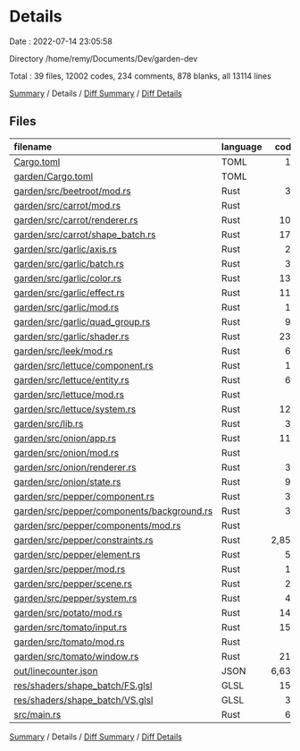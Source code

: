 # Details

Date : 2022-07-14 23:05:58

Directory /home/remy/Documents/Dev/garden-dev

Total : 39 files,  12002 codes, 234 comments, 878 blanks, all 13114 lines

[Summary](results.md) / Details / [Diff Summary](diff.md) / [Diff Details](diff-details.md)

## Files
| filename | language | code | comment | blank | total |
| :--- | :--- | ---: | ---: | ---: | ---: |
| [Cargo.toml](/Cargo.toml) | TOML | 10 | 1 | 4 | 15 |
| [garden/Cargo.toml](/garden/Cargo.toml) | TOML | 9 | 1 | 2 | 12 |
| [garden/src/beetroot/mod.rs](/garden/src/beetroot/mod.rs) | Rust | 32 | 3 | 5 | 40 |
| [garden/src/carrot/mod.rs](/garden/src/carrot/mod.rs) | Rust | 4 | 0 | 1 | 5 |
| [garden/src/carrot/renderer.rs](/garden/src/carrot/renderer.rs) | Rust | 104 | 7 | 18 | 129 |
| [garden/src/carrot/shape_batch.rs](/garden/src/carrot/shape_batch.rs) | Rust | 178 | 28 | 35 | 241 |
| [garden/src/garlic/axis.rs](/garden/src/garlic/axis.rs) | Rust | 22 | 6 | 4 | 32 |
| [garden/src/garlic/batch.rs](/garden/src/garlic/batch.rs) | Rust | 30 | 3 | 18 | 51 |
| [garden/src/garlic/color.rs](/garden/src/garlic/color.rs) | Rust | 134 | 7 | 37 | 178 |
| [garden/src/garlic/effect.rs](/garden/src/garlic/effect.rs) | Rust | 114 | 12 | 26 | 152 |
| [garden/src/garlic/mod.rs](/garden/src/garlic/mod.rs) | Rust | 12 | 0 | 0 | 12 |
| [garden/src/garlic/quad_group.rs](/garden/src/garlic/quad_group.rs) | Rust | 95 | 3 | 31 | 129 |
| [garden/src/garlic/shader.rs](/garden/src/garlic/shader.rs) | Rust | 230 | 7 | 38 | 275 |
| [garden/src/leek/mod.rs](/garden/src/leek/mod.rs) | Rust | 68 | 6 | 33 | 107 |
| [garden/src/lettuce/component.rs](/garden/src/lettuce/component.rs) | Rust | 17 | 0 | 3 | 20 |
| [garden/src/lettuce/entity.rs](/garden/src/lettuce/entity.rs) | Rust | 63 | 3 | 12 | 78 |
| [garden/src/lettuce/mod.rs](/garden/src/lettuce/mod.rs) | Rust | 6 | 0 | 0 | 6 |
| [garden/src/lettuce/system.rs](/garden/src/lettuce/system.rs) | Rust | 127 | 3 | 26 | 156 |
| [garden/src/lib.rs](/garden/src/lib.rs) | Rust | 38 | 0 | 10 | 48 |
| [garden/src/onion/app.rs](/garden/src/onion/app.rs) | Rust | 114 | 10 | 36 | 160 |
| [garden/src/onion/mod.rs](/garden/src/onion/mod.rs) | Rust | 6 | 0 | 0 | 6 |
| [garden/src/onion/renderer.rs](/garden/src/onion/renderer.rs) | Rust | 36 | 3 | 11 | 50 |
| [garden/src/onion/state.rs](/garden/src/onion/state.rs) | Rust | 94 | 6 | 18 | 118 |
| [garden/src/pepper/component.rs](/garden/src/pepper/component.rs) | Rust | 32 | 6 | 15 | 53 |
| [garden/src/pepper/components/background.rs](/garden/src/pepper/components/background.rs) | Rust | 38 | 0 | 12 | 50 |
| [garden/src/pepper/components/mod.rs](/garden/src/pepper/components/mod.rs) | Rust | 2 | 0 | 0 | 2 |
| [garden/src/pepper/constraints.rs](/garden/src/pepper/constraints.rs) | Rust | 2,852 | 41 | 281 | 3,174 |
| [garden/src/pepper/element.rs](/garden/src/pepper/element.rs) | Rust | 53 | 7 | 20 | 80 |
| [garden/src/pepper/mod.rs](/garden/src/pepper/mod.rs) | Rust | 11 | 0 | 0 | 11 |
| [garden/src/pepper/scene.rs](/garden/src/pepper/scene.rs) | Rust | 27 | 3 | 7 | 37 |
| [garden/src/pepper/system.rs](/garden/src/pepper/system.rs) | Rust | 44 | 6 | 7 | 57 |
| [garden/src/potato/mod.rs](/garden/src/potato/mod.rs) | Rust | 146 | 15 | 44 | 205 |
| [garden/src/tomato/input.rs](/garden/src/tomato/input.rs) | Rust | 157 | 13 | 50 | 220 |
| [garden/src/tomato/mod.rs](/garden/src/tomato/mod.rs) | Rust | 3 | 0 | 1 | 4 |
| [garden/src/tomato/window.rs](/garden/src/tomato/window.rs) | Rust | 210 | 20 | 42 | 272 |
| [out/linecounter.json](/out/linecounter.json) | JSON | 6,634 | 0 | 0 | 6,634 |
| [res/shaders/shape_batch/FS.glsl](/res/shaders/shape_batch/FS.glsl) | GLSL | 151 | 10 | 10 | 171 |
| [res/shaders/shape_batch/VS.glsl](/res/shaders/shape_batch/VS.glsl) | GLSL | 31 | 4 | 7 | 42 |
| [src/main.rs](/src/main.rs) | Rust | 68 | 0 | 14 | 82 |

[Summary](results.md) / Details / [Diff Summary](diff.md) / [Diff Details](diff-details.md)